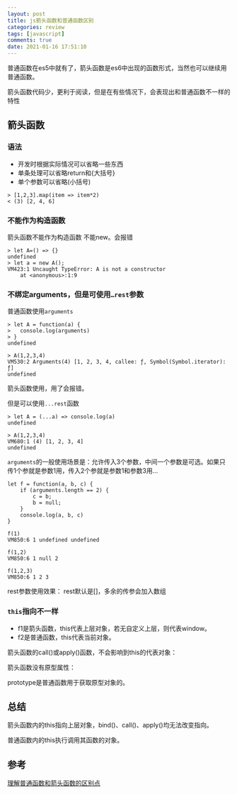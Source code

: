 ```yaml
---
layout: post
title: js箭头函数和普通函数区别
categories: review
tags: [javascript]
comments: true
date: 2021-01-16 17:51:10
---
```


普通函数在es5中就有了，箭头函数是es6中出现的函数形式，当然也可以继续用普通函数。

箭头函数代码少，更利于阅读，但是在有些情况下，会表现出和普通函数不一样的特性
<!-- more -->
## 箭头函数
### 语法
* 开发时根据实际情况可以省略一些东西
* 单条处理可以省略return和{大括号}
* 单个参数可以省略(小括号)
```
> [1,2,3].map(item => item*2)
< (3) [2, 4, 6]
```

### 不能作为构造函数
箭头函数不能作为构造函数 不能new。会报错

```
> let A=() => {}
undefined
> let a = new A();
VM423:1 Uncaught TypeError: A is not a constructor
    at <anonymous>:1:9
```

### 不绑定arguments，但是可使用`…rest`参数
普通函数使用`arguments`
```
> let A = function(a) {
>   console.log(arguments)
> }
undefined

> A(1,2,3,4)
VM530:2 Arguments(4) [1, 2, 3, 4, callee: ƒ, Symbol(Symbol.iterator): ƒ]
undefined
```
箭头函数使用，用了会报错。

但是可以使用`...rest`函数
```
> let A = (...a) => console.log(a)
undefined

> A(1,2,3,4)
VM680:1 (4) [1, 2, 3, 4]
undefined
```
`arguments`的一般使用场景是：允许传入3个参数，中间一个参数是可选。如果只传1个参就是参数1用，传入2个参就是参数1和参数3用…
```
let f = function(a, b, c) {
    if (arguments.length == 2) {
        c = b;
        b = null;
    }
    console.log(a, b, c)
}

f(1)
VM850:6 1 undefined undefined

f(1,2)
VM850:6 1 null 2

f(1,2,3)
VM850:6 1 2 3
```

rest参数使用效果：
rest默认是[]，多余的传参会加入数组

### `this`指向不一样
* f1是箭头函数，this代表上层对象，若无自定义上层，则代表window。
* f2是普通函数，this代表当前对象。

箭头函数的call()或apply()函数，不会影响到this的代表对象：

箭头函数没有原型属性：

prototype是普通函数用于获取原型对象的。

## 总结
箭头函数内的this指向上层对象，bind()、call()、apply()均无法改变指向。

普通函数内的this执行调用其函数的对象。

## 参考
[理解普通函数和箭头函数的区别点](https://blog.csdn.net/qq_25753979/article/details/90237123)